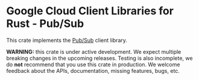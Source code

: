 # Google Cloud Client Libraries for Rust - Pub/Sub

This crate implements the [Pub/Sub] client library.

**WARNING:** this crate is under active development. We expect multiple breaking
changes in the upcoming releases. Testing is also incomplete, we do **not**
recommend that you use this crate in production. We welcome feedback about the
APIs, documentation, missing features, bugs, etc.

[pub/sub]: https://cloud.google.com/pubsub
